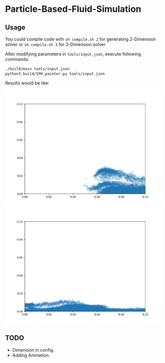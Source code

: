 # Particle-Based-Fluid-Simulation

## Usage

You could compile code with `sh compile.sh 2` for generating 2-Dimension solver or `sh compile.sh 3` for 3-Dimension solver.

After modifying parameters in `tools/input.json`, execute following commands:

```
./build/main tools/input.json
python3 build/SPH_painter.py tools/input.json
```

Results would be like:

![Figure_1](.assets/Figure_1.png "Figure_1")
![Figure_2](.assets/Figure_2.png "Figure_2")

## TODO
- Dimension in config.
- Adding Animation.
